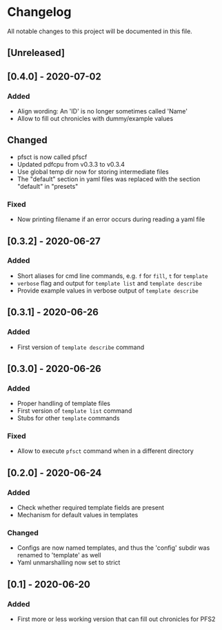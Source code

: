 # Changelog

All notable changes to this project will be documented in this file.

## [Unreleased]

## [0.4.0] - 2020-07-02

### Added
- Align wording: An 'ID' is no longer sometimes called 'Name'
- Allow to fill out chronicles with dummy/example values

## Changed
- pfsct is now called pfscf
- Updated pdfcpu from v0.3.3 to v0.3.4
- Use global temp dir now for storing intermediate files
- The "default" section in yaml files was replaced with the section "default" in "presets"

### Fixed
- Now printing filename if an error occurs during reading a yaml file

## [0.3.2] - 2020-06-27

### Added
- Short aliases for cmd line commands, e.g. `f` for `fill`, `t` for `template`
- `verbose` flag and output for `template list` and `template describe`
- Provide example values in verbose output of `template describe`

## [0.3.1] - 2020-06-26

### Added
- First version of `template describe` command

## [0.3.0] - 2020-06-26

### Added
- Proper handling of template files
- First version of `template list` command
- Stubs for other `template` commands

### Fixed
- Allow to execute `pfsct` command when in a different directory

## [0.2.0] - 2020-06-24

### Added
- Check whether required template fields are present
- Mechanism for default values in templates

### Changed
- Configs are now named templates, and thus the 'config' subdir was renamed to 'template' as well
- Yaml unmarshalling now set to strict

## [0.1] - 2020-06-20

### Added
- First more or less working version that can fill out chronicles for PFS2
